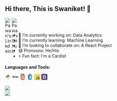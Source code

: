 


## Hi there, This is Swaniket! 👋

<a href="https://linkedin.com/in/swaniketchowdhury/">
  <img align="left" alt="Pawan's Linkdein" width="22px" src="https://cdn.jsdelivr.net/npm/simple-icons@v3/icons/linkedin.svg" />
</a>
<a href="https://github.com/swaniket">
  <img align="left" alt="Pawan's Github" width="22px" src="https://cdn.jsdelivr.net/npm/simple-icons@v3/icons/github.svg" />
</a>

<br/>
<br/>

- 🔭 I’m currently working on: Data Analytics
- 🌱 I’m currently learning: Machine Learning
- 👯 I’m looking to collaborate on: A React Project
- 😄 Pronouns: He/His
- ⚡ Fun fact: I'm a Cardist

**Languages and Tools:**  

<code><img height="20" src="https://raw.githubusercontent.com/github/explore/80688e429a7d4ef2fca1e82350fe8e3517d3494d/topics/python/python.png"></code>
<code><img height="20" src="https://raw.githubusercontent.com/github/explore/80688e429a7d4ef2fca1e82350fe8e3517d3494d/topics/django/django.png"></code>
<code><img height="20" src="https://raw.githubusercontent.com/github/explore/80688e429a7d4ef2fca1e82350fe8e3517d3494d/topics/html/html.png"></code>
<code><img height="20" src="https://raw.githubusercontent.com/github/explore/80688e429a7d4ef2fca1e82350fe8e3517d3494d/topics/css/css.png"></code>
<code><img height="20" src="https://raw.githubusercontent.com/github/explore/80688e429a7d4ef2fca1e82350fe8e3517d3494d/topics/javascript/javascript.png"></code>
<code><img height="20" src="https://raw.githubusercontent.com/github/explore/80688e429a7d4ef2fca1e82350fe8e3517d3494d/topics/bootstrap/bootstrap.png"></code>   

<a href="https://github.com/swaniket">
  <img align="center" src="https://github-readme-stats.vercel.app/api/top-langs/?username=swaniket&theme=light&hide_langs_below=1" />
</a>
<br/>
<a href="https://github.com/Swaniket/PersonalProject-Single-User-Blog">
  <img align="center" src="https://github-readme-stats.vercel.app/api/pin/?username=swaniket&repo=PersonalProject-Single-User-Blog&theme=light" />
</a>
